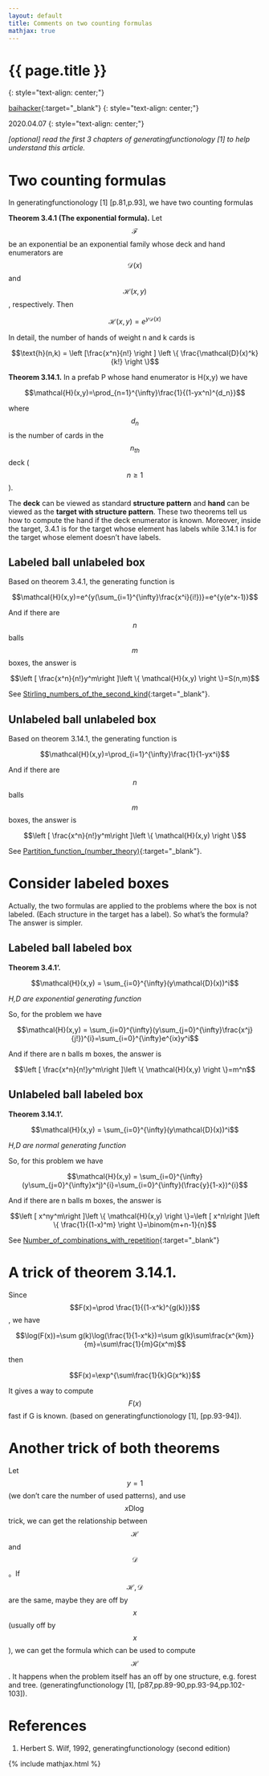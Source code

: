 ```yaml
---
layout: default
title: Comments on two counting formulas
mathjax: true
---
```


<h1>{{ page.title }}</h1>
{: style="text-align: center;"}

[baihacker](https://github.com/baihacker){:target="_blank"}
{: style="text-align: center;"}

2020.04.07
{: style="text-align: center;"}


*[optional] read the first 3 chapters of generatingfunctionology [1] to help understand this article.*

# Two counting formulas
In generatingfunctionology [1] [p.81,p.93], we have two counting formulas

**Theorem 3.4.1 (The exponential formula).** Let $$\mathcal{F}$$ be an exponential be an exponential family whose deck and hand enumerators are $$\mathcal{D}(x)$$ and $$\mathcal{H}(x,y)$$, respectively. Then

$$\mathcal{H}(x,y) = e^{y\mathcal{D}(x)}$$

In detail, the number of hands of weight n and k cards is

$$\text{h}(n,k) = \left [\frac{x^n}{n!} \right ] \left \{ \frac{\mathcal{D}(x)^k}{k!} \right \}$$

**Theorem 3.14.1.** In a prefab P whose hand enumerator is H(x,y) we have

$$\mathcal{H}(x,y)=\prod_{n=1}^{\infty}\frac{1}{(1-yx^n)^{d_n}}$$

where $$d_n$$ is the number of cards in the $$n_{th}$$ deck ($$n \ge 1$$).

The **deck** can be viewed as standard **structure pattern** and **hand** can be viewed as the **target with structure pattern**. These two theorems tell us how to compute the hand if the deck enumerator is known. Moreover, inside the target, 3.4.1 is for the target whose element has labels while 3.14.1 is for the target whose element doesn’t have labels.

## Labeled ball unlabeled box 
Based on theorem 3.4.1, the generating function is

$$\mathcal{H}(x,y)=e^{y(\sum_{i=1}^{\infty}\frac{x^i}{i!})}=e^{y(e^x-1)}$$

And if there are $$n$$ balls $$m$$ boxes, the answer is

$$\left [ \frac{x^n}{n!}y^m\right ]\left \{ \mathcal{H}(x,y) \right \}=S(n,m)$$

See [Stirling_numbers_of_the_second_kind](https://en.wikipedia.org/wiki/Stirling_numbers_of_the_second_kind#Generating_functions){:target="_blank"}.

## Unlabeled ball unlabeled box 
Based on theorem 3.14.1, the generating function is

$$\mathcal{H}(x,y)=\prod_{i=1}^{\infty}\frac{1}{1-yx^i}$$

And if there are $$n$$ balls $$m$$ boxes, the answer is

$$\left [ \frac{x^n}{n!}y^m\right ]\left \{ \mathcal{H}(x,y) \right \}$$

See [Partition_function_(number_theory)](https://en.wikipedia.org/wiki/Partition_function_(number_theory)){:target="_blank"}.

# Consider labeled boxes
Actually, the two formulas are applied to the problems where the box is not labeled. (Each structure in the target has a label). So what’s the formula? The answer is simpler.

## Labeled ball labeled box 
**Theorem 3.4.1’.**

$$\mathcal{H}(x,y) = \sum_{i=0}^{\infty}(y\mathcal{D}(x))^i$$

*H,D are exponential generating function*

So, for the problem we have

 $$\mathcal{H}(x,y) = \sum_{i=0}^{\infty}(y\sum_{j=0}^{\infty}\frac{x^j}{j!})^{i}=\sum_{i=0}^{\infty}e^{ix}y^i$$
 
And if there are n balls m boxes, the answer is 

$$\left [ \frac{x^n}{n!}y^m\right ]\left \{ \mathcal{H}(x,y) \right \}=m^n$$

## Unlabeled ball labeled box 
**Theorem 3.14.1’.**

$$\mathcal{H}(x,y) = \sum_{i=0}^{\infty}(y\mathcal{D}(x))^i$$

*H,D are normal generating function*

So, for this problem we have 

$$\mathcal{H}(x,y) = \sum_{i=0}^{\infty}(y\sum_{j=0}^{\infty}x^j)^{i}=\sum_{i=0}^{\infty}(\frac{y}{1-x})^{i}$$

And if there are n balls m boxes, the answer is

$$\left [ x^ny^m\right ]\left \{ \mathcal{H}(x,y) \right \}=\left [ x^n\right ]\left \{ \frac{1}{(1-x)^m} \right \}=\binom{m+n-1}{n}$$

See [Number_of_combinations_with_repetition](https://en.wikipedia.org/wiki/Combination#Number_of_combinations_with_repetition#Number_of_combinations_with_repetition){:target="_blank"}

# A trick of theorem 3.14.1.
Since $$F(x)=\prod \frac{1}{(1-x^k)^{g(k)}}$$, we have

$$\log(F(x))=\sum g(k)\log(\frac{1}{1-x^k})=\sum g(k)\sum\frac{x^{km}}{m}=\sum\frac{1}{m}G(x^m)$$

then

 $$F(x)=\exp^{\sum\frac{1}{k}G(x^k)}$$

It gives a way to compute $$F(x)$$ fast if G is known. (based on generatingfunctionology [1], [pp.93-94]).

# Another trick of both theorems
Let $$y=1$$ (we don’t care the number of used patterns), and use $$x \text{D} \log$$ trick, we can get the relationship between $$\mathcal{H}$$ and $$\mathcal{D}$$。If $$\mathcal{H},\mathcal{D}$$ are the same, maybe they are off by $$x$$ (usually off by $$x$$), we can get the formula which can be used to compute $$\mathcal{H}$$. It happens when the problem itself has an off by one structure, e.g. forest and tree. (generatingfunctionology [1], [p87,pp.89-90,pp.93-94,pp.102-103]).

# References
1. Herbert S. Wilf, 1992, generatingfunctionology (second edition)


{% include mathjax.html %}